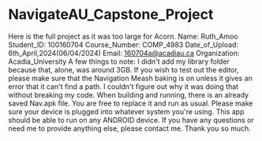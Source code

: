 # NavigateAU_Capstone_Project
Here is the full project as it was too large for Acorn.
Name: Ruth_Amoo 
Student_ID: 100160704 
Course_Number: COMP_4983 
Date_of_Upload: 6th_April,2024(06/04/2024) 
Email: 160704a@acadiau.ca 
Organization: Acadia_University
A few things to note:
I didn't add my library folder because that, alone, was around 3GB.
If you wish to test out the editor, please make sure that the Navigation Meash baking is on unless it gives an error that it can't find a path. I couldn't figure out why it was doing that without breaking my code.
When building and running, there is an already saved Nav.apk file. You are free to replace it and run as usual. Please make sure your device is plugged into whatever system you're using.
This app should be able to run on any ANDROID device.
If you have any questions or need me to provide anything else, please contact me. Thank you so much. 

